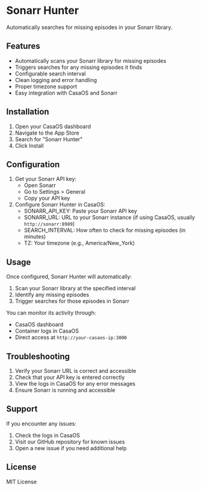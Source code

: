 # Sonarr Hunter

Automatically searches for missing episodes in your Sonarr library.

## Features
- Automatically scans your Sonarr library for missing episodes
- Triggers searches for any missing episodes it finds
- Configurable search interval
- Clean logging and error handling
- Proper timezone support
- Easy integration with CasaOS and Sonarr

## Installation
1. Open your CasaOS dashboard
2. Navigate to the App Store
3. Search for "Sonarr Hunter"
4. Click Install

## Configuration
1. Get your Sonarr API key:
   - Open Sonarr
   - Go to Settings > General
   - Copy your API key
2. Configure Sonarr Hunter in CasaOS:
   - SONARR_API_KEY: Paste your Sonarr API key
   - SONARR_URL: URL to your Sonarr instance (if using CasaOS, usually `http://sonarr:8989`)
   - SEARCH_INTERVAL: How often to check for missing episodes (in minutes)
   - TZ: Your timezone (e.g., America/New_York)

## Usage
Once configured, Sonarr Hunter will automatically:
1. Scan your Sonarr library at the specified interval
2. Identify any missing episodes
3. Trigger searches for those episodes in Sonarr

You can monitor its activity through:
- CasaOS dashboard
- Container logs in CasaOS
- Direct access at `http://your-casaos-ip:3000`

## Troubleshooting
1. Verify your Sonarr URL is correct and accessible
2. Check that your API key is entered correctly
3. View the logs in CasaOS for any error messages
4. Ensure Sonarr is running and accessible

## Support
If you encounter any issues:
1. Check the logs in CasaOS
2. Visit our GitHub repository for known issues
3. Open a new issue if you need additional help

## License
MIT License
